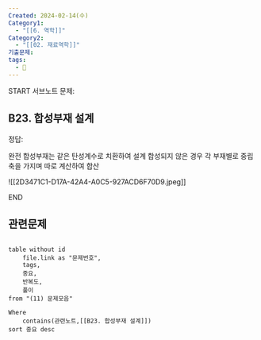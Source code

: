 ```yaml
---
Created: 2024-02-14(수)
Category1:
  - "[[6. 역학]]"
Category2:
  - "[[02. 재료역학]]"
기출문제: 
tags:
  - 🧮
---
```

START
서브노트
문제:  
## B23. 합성부재 설계 

정답: 

완전 합성부재는 같은 탄성계수로 치환하여 설계
합성되지 않은 경우 각 부재별로 중립축을 가지며 따로 계산하여 합산

![[2D3471C1-D17A-42A4-A0C5-927ACD6F70D9.jpeg]]
<!--ID: 1708484574601-->
END

## 관련문제
```dataview

table without id
	file.link as "문제번호",
	tags,
	중요,
	반복도,
	풀이
from "(11) 문제모음"

Where
	contains(관련노트,[[B23. 합성부재 설계]])
sort 중요 desc

```